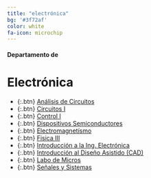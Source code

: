 ```yaml
---
title: "electrónica"
bg: '#3f72af'
color: white
fa-icon: microchip
---
```

#### Departamento de
# Electrónica
*  {:.btn} [Análisis de Circuitos](https://www.proyl.com/3kCo5Qk9O)
*  {:.btn} [Circuitos I](https://www.proyl.com/wGa52CvN5)
*  {:.btn} [Control I](https://www.proyl.com/lSfS0c4I3)
*  {:.btn} [Dispositivos Semiconductores](https://www.proyl.com/BB949Pbxx)
*  {:.btn} [Electromagnetísmo](https://www.proyl.com/k42fYU4Jg)
*  {:.btn} [Fisica III](https://www.proyl.com/7p3iJNRx3)
*  {:.btn} [Introducción a la Ing. Electrónica](https://www.proyl.com/2iB32KDwh)
*  {:.btn} [Introducción al Diseño Asistido (CAD)](https://www.proyl.com/3Ua8pP7iW)
*  {:.btn} [Labo de Micros](https://www.proyl.com/a6X0Zb7Ik)
*  {:.btn} [Señales y Sistemas](https://www.proyl.com/eQ79NA5bd)
